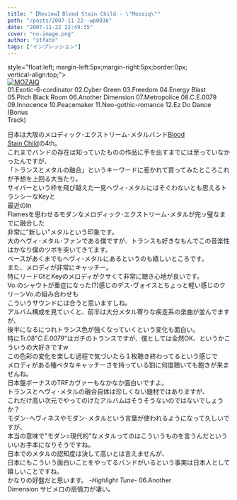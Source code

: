 ```yaml
---
title: "【Review】Blood Stain Child - \"Mozaiq\""
path: "/posts/2007-11-22--wp0036"
date: "2007-11-22 22:49:35"
cover: "no-image.png"
author: "stfate"
tags: ["インプレッション"]
---
```


<style type="text/css">
<!--
p {white-space: pre-wrap};
-->
</style>

style="float:left; margin-left:5px;margin-right:5px;border:0px; vertical-align:top;">
<a href="http://www.amazon.co.jp/gp/redirect.html%3FASIN=B000R5OQQC%26tag=invisibleair-22%26lcode=xm2%26cID=2025%26ccmID=165953%26location=/o/ASIN/B000R5OQQC%253FSubscriptionId=0ZZ51W51PSHKTDFA9002" target="_blank"><img src="http://ecx.images-amazon.com/images/I/31xMyb-iLsL.jpg" alt="MOZAIQ"  /></a>
01.Exotic-6-cordinator
02.Cyber Green
03.Freedom
04.Energy Blast
05.Pitch Black Room
06.Another Dimension
07.Metropolice
08.C.E.0079
09.Innocence
10.Peacemaker
11.Neo-gothic-romance
12.Ez Do Dance (Bonus Track)

<!--more-->
日本は大阪のメロディック･エクストリーム･メタルバンド<a href="http://www.bloodstainchild.com/" target="_blank">Blood Stain Child</a>の4th。
これまでバンドの存在は知っていたものの作品に手を出すまでには至っていなかったんですが、
「トランスとメタルの融合」というキーワードに惹かれて買ってみたところこれが予想を上回る大当たり。
サイバーという枠を飛び越えた一見ヘヴィ･メタルにはそぐわないとも思えるトランシーなKeyと
最近のIn Flamesを思わせるモダンなメロディック･エクストリーム･メタルが完ッ璧なまでに融合した
非常に"新しい"メタルという印象です。
大のヘヴィ･メタル･ファンである僕ですが、トランスも好きなもんでこの音楽性はかなり僕のツボを突いてきてます。
ベースがあくまでもヘヴィ･メタルにあるというのも嬉しいところです。
また、メロディが非常にキャッチー。
特にリードGtとKeyのメロディがクサくて非常に聴き心地が良いです。
Vo.のシャウトが重症になった(?)感じのデス･ヴォイスとちょっと軽い感じのクリーンVo.の組み合わせも
こういうサウンドには合うと思いますしね。
アルバム構成を見ていくと、前半は大分メタル寄りな疾走系の楽曲が並んでますが、
後半になるにつれトランス色が強くなっていくという変化も面白い。
特にTr.08"<em>C.E.0079</em>"はガチのトランスですが、僕としては全然OK、というかこういうの大好きですw
この色彩の変化を楽しむ過程で気づいたら１枚聴き終わってるという感じで
メロディがある種ベタなキャッチーさを持っている割に何度聴いても飽きが来ませんね。
日本盤ボーナスのTRFカヴァーもなかなか面白いですよ。
トランスとヘヴィ･メタルの融合自体は珍しくない題材ではありますが、
これだけ高い次元でやってのけたアルバムはそうそうないのではないでしょうか？
モダン･ヘヴィネスやモダン･メタルという言葉が使われるようになって久しいですが、
本当の意味で"モダン=現代的"なメタルってのはこういうものを言うんだといういいお手本になりそうですね。
日本でのメタルの認知度は決して高いとは言えませんが、
日本にもこういう面白いことをやってるバンドがいるという事実は日本人として嬉しいことですね。
かなりの好盤だと思います。
<em>-Highlight Tune-</em>
06.Another Dimension
サビメロの扇情力が凄い。
